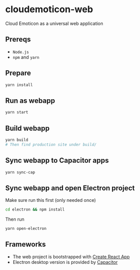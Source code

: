 # cloudemoticon-web

Cloud Emoticon as a universal web application

## Prereqs
* `Node.js`
* `npm` and `yarn`

## Prepare
```bash
yarn install
```

## Run as webapp
```bash
yarn start
```

## Build webapp
```bash
yarn build
# Then find production site under build/
```

## Sync webapp to Capacitor apps
```bash
yarn sync-cap
```

## Sync webapp and open Electron project
Make sure run this first (only needed once)
```bash
cd electron && npm install
```

Then run
```bash
yarn open-electron
```

## Frameworks
* The web project is bootstrapped with [Create React App](https://github.com/facebookincubator/create-react-app)
* Electron desktop version is provided by [Capacitor](https://capacitor.ionicframework.com/)
